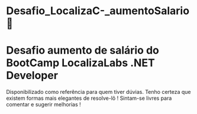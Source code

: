 # Desafio_LocalizaC-_aumentoSalario 💸
# Desafio aumento de salário do BootCamp LocalizaLabs .NET Developer
Disponibilizado como referência para quem tiver dúvias. 
Tenho certeza que existem formas mais elegantes de resolve-lô ! 
Sintam-se livres para comentar e sugerir melhorias !
